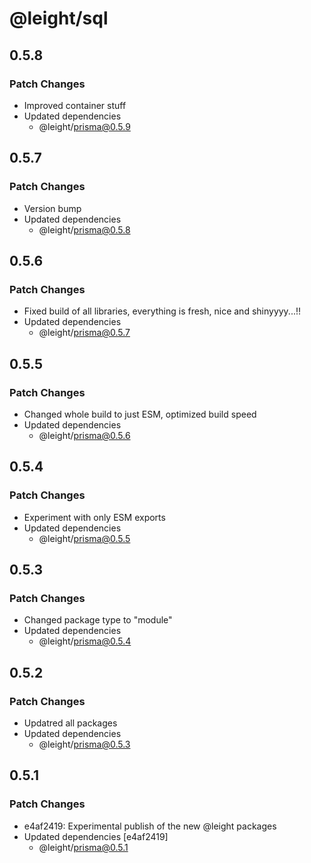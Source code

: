 # @leight/sql

## 0.5.8

### Patch Changes

- Improved container stuff
- Updated dependencies
  - @leight/prisma@0.5.9

## 0.5.7

### Patch Changes

- Version bump
- Updated dependencies
  - @leight/prisma@0.5.8

## 0.5.6

### Patch Changes

- Fixed build of all libraries, everything is fresh, nice and shinyyyy...!!
- Updated dependencies
  - @leight/prisma@0.5.7

## 0.5.5

### Patch Changes

- Changed whole build to just ESM, optimized build speed
- Updated dependencies
  - @leight/prisma@0.5.6

## 0.5.4

### Patch Changes

- Experiment with only ESM exports
- Updated dependencies
  - @leight/prisma@0.5.5

## 0.5.3

### Patch Changes

- Changed package type to "module"
- Updated dependencies
  - @leight/prisma@0.5.4

## 0.5.2

### Patch Changes

- Updatred all packages
- Updated dependencies
  - @leight/prisma@0.5.3

## 0.5.1

### Patch Changes

- e4af2419: Experimental publish of the new @leight packages
- Updated dependencies [e4af2419]
  - @leight/prisma@0.5.1
